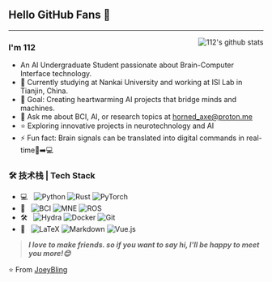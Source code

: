 ## Hello GitHub Fans 👋
---
<img align="right" src="https://github-readme-stats.vercel.app/api?username=2986002971&show_icons=true&theme=radical" alt="112's github stats"/>

### I'm 112

- An AI Undergraduate Student passionate about Brain-Computer Interface technology.
- 🧠 Currently studying at Nankai University and working at ISI Lab in Tianjin, China.
- 🎯 Goal: Creating heartwarming AI projects that bridge minds and machines.
- 💬 Ask me about BCI, AI, or research topics at [horned_axe@proton.me](mailto:horned_axe@proton.me)
- ⭐ Exploring innovative projects in neurotechnology and AI
- ⚡ Fun fact: Brain signals can be translated into digital commands in real-time🧠➡️💻

### 🛠 技术栈 | Tech Stack

- 💻 &#160; ![Python](https://img.shields.io/badge/-Python-333333?style=flat&logo=python&logoColor=3776AB)
![Rust](https://img.shields.io/badge/-Rust-333333?style=flat&logo=rust&logoColor=000000)
![PyTorch](https://img.shields.io/badge/-PyTorch-333333?style=flat&logo=pytorch&logoColor=EE4C2C)
- 🧠 &#160; ![BCI](https://img.shields.io/badge/-Brain_Computer_Interface-333333?style=flat&logo=brain&logoColor=FF6B6B)
![MNE](https://img.shields.io/badge/-MNE-333333?style=flat&logo=python&logoColor=3776AB)
![ROS](https://img.shields.io/badge/-ROS-333333?style=flat&logo=ros&logoColor=22314E)
- 🛠️ &#160; ![Hydra](https://img.shields.io/badge/-Hydra(MLOps)-333333?style=flat&logo=hydra&logoColor=00B3E6)
![Docker](https://img.shields.io/badge/-Docker-333333?style=flat&logo=docker&logoColor=2496ED)
![Git](https://img.shields.io/badge/-Git-333333?style=flat&logo=git&logoColor=F05032)
- 📝 &#160; ![LaTeX](https://img.shields.io/badge/-LaTeX-333333?style=flat&logo=latex&logoColor=008080)
![Markdown](https://img.shields.io/badge/-Markdown-333333?style=flat&logo=markdown&logoColor=000000)
![Vue.js](https://img.shields.io/badge/-Vue.js-333333?style=flat&logo=vue.js&logoColor=4FC08D)


> ***I love to make friends. so if you want to say hi, I'll be happy to meet you more!😊***

⭐️ From [JoeyBling](https://github.com/JoeyBling)

<!--
**2986002971/2986002971** is a ✨ _special_ ✨ repository because its `README.md` (this file) appears on your GitHub profile.

Here are some ideas to get you started:

- 🔭 I’m currently working on ...
- 🌱 I’m currently learning ...
- 👯 I’m looking to collaborate on ...
- 🤔 I’m looking for help with ...
- 💬 Ask me about ...
- 📫 How to reach me: ...
- 😄 Pronouns: ...
- ⚡ Fun fact: ...
-->
